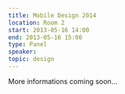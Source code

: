 ```yaml
---
title: Mobile Design 2014
location: Room 2
start: 2013-05-16 14:00
end: 2013-05-16 15:00
type: Panel
speaker: 
topic: design
---
```


More informations coming soon...